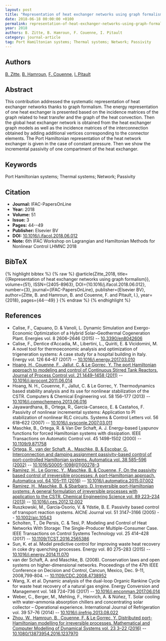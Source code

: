 ```yaml
---
layout: post
title: "Representation of heat exchanger networks using graph formalism"
date: 2018-06-18 00:00:00 +0100
permalink: representation-of-heat-exchanger-networks-using-graph-formalism
year: 2018
authors: B. Zitte, B. Hamroun, F. Couenne, I. Pitault
category: journal-article
tag: Port Hamiltonian systems; Thermal systems; Network; Passivity
---
```

 
## Authors
[B. Zitte](authors/b-zitte), [B. Hamroun](authors/boussad-hamroun), [F. Couenne](authors/francoise-couenne), [I. Pitault](authors/i-pitault)
 
## Abstract
This contribution addressed the systematic representation of heat exchanger networks thanks to graph formalism. The energy representation of one heat exchanger is presented based on the incidence matrices of the graph related to heat transfer and the graph of the heat convection. Then the global heat exchanger network is obtained from the heat exchanger graph models as well as the incidence matrices of the interconnection obtained by adding additional vertices corresponding to the connector elements. The Port Hamiltonian representation of the heat network exchanger is given in the case of constant pressure. Then we show the incremental passivity of one compartment of the heat exchanger.
 
## Keywords
Port Hamiltonian systems; Thermal systems; Network; Passivity
 
## Citation
- **Journal:** IFAC-PapersOnLine
- **Year:** 2018
- **Volume:** 51
- **Issue:** 3
- **Pages:** 44--49
- **Publisher:** Elsevier BV
- **DOI:** [10.1016/j.ifacol.2018.06.012](https://doi.org/10.1016/j.ifacol.2018.06.012)
- **Note:** 6th IFAC Workshop on Lagrangian and Hamiltonian Methods for Nonlinear Control LHMNC 2018
 
## BibTeX
{% highlight bibtex %}
{% raw %}
@article{Zitte_2018,
  title={{Representation of heat exchanger networks using graph formalism}},
  volume={51},
  ISSN={2405-8963},
  DOI={10.1016/j.ifacol.2018.06.012},
  number={3},
  journal={IFAC-PapersOnLine},
  publisher={Elsevier BV},
  author={Zitte, B. and Hamroun, B. and Couenne, F. and Pitault, I.},
  year={2018},
  pages={44--49}
}
{% endraw %}
{% endhighlight %}
 
## References
- Calise, F., Capuano, D. & Vanoli, L. Dynamic Simulation and Exergo-Economic Optimization of  a Hybrid Solar–Geothermal Cogeneration Plant. Energies vol. 8 2606–2646 (2015) -- [10.3390/en8042606](https://doi.org/10.3390/en8042606)
- Calise, F., Dentice d’Accadia, M., Libertini, L., Quiriti, E. & Vicidomini, M. A novel tool for thermoeconomic analysis and optimization of trigeneration systems: A case study for a hospital building in Italy. Energy vol. 126 64–87 (2017) -- [10.1016/j.energy.2017.03.010](https://doi.org/10.1016/j.energy.2017.03.010)
- [Hoang, H., Couenne, F., Jallut, C. & Le Gorrec, Y. The port Hamiltonian approach to modeling and control of Continuous Stirred Tank Reactors. Journal of Process Control vol. 21 1449–1458 (2011)](the-port-hamiltonian-approach-to-modeling-and-control-of-continuous-stirred-tank-reactors) -- [10.1016/j.jprocont.2011.06.014](https://doi.org/10.1016/j.jprocont.2011.06.014)
- Hoang, N. H., Couenne, F., Jallut, C. & Le Gorrec, Y. Thermodynamics based stability analysis and its use for nonlinear stabilization of the CSTR. Computers &amp; Chemical Engineering vol. 58 156–177 (2013) -- [10.1016/j.compchemeng.2013.06.016](https://doi.org/10.1016/j.compchemeng.2013.06.016)
- Jayawardhana, B., Ortega, R., García-Canseco, E. & Castaños, F. Passivity of nonlinear incremental systems: Application to PI stabilization of nonlinear RLC circuits. Systems &amp; Control Letters vol. 56 618–622 (2007) -- [10.1016/j.sysconle.2007.03.011](https://doi.org/10.1016/j.sysconle.2007.03.011)
- Maschke, B., Ortega, R. & Van Der Schaft, A. J. Energy-based Lyapunov functions for forced Hamiltonian systems with dissipation. IEEE Transactions on Automatic Control vol. 45 1498–1502 (2000) -- [10.1109/9.871758](https://doi.org/10.1109/9.871758)
- [Ortega, R., van der Schaft, A., Maschke, B. & Escobar, G. Interconnection and damping assignment passivity-based control of port-controlled Hamiltonian systems. Automatica vol. 38 585–596 (2002)](interconnection-and-damping-assignment-passivity-based-control-of-port-controlled-hamiltonian-systems) -- [10.1016/S0005-1098(01)00278-3](https://doi.org/10.1016/S0005-1098(01)00278-3)
- [Ramírez, H., Le Gorrec, Y., Maschke, B. & Couenne, F. On the passivity based control of irreversible processes: A port-Hamiltonian approach. Automatica vol. 64 105–111 (2016)](on-the-passivity-based-control-of-irreversible-processes-a-port-hamiltonian-approach) -- [10.1016/j.automatica.2015.07.002](https://doi.org/10.1016/j.automatica.2015.07.002)
- [Ramirez, H., Maschke, B. & Sbarbaro, D. Irreversible port-Hamiltonian systems: A general formulation of irreversible processes with application to the CSTR. Chemical Engineering Science vol. 89 223–234 (2013)](irreversible-port-hamiltonian-systems-a-general-formulation-of-irreversible-processes-with-application-to-the-cstr) -- [10.1016/j.ces.2012.12.002](https://doi.org/10.1016/j.ces.2012.12.002)
- Ruszkowski, M., Garcia‐Osorio, V. & Ydstie, B. E. Passivity based control of transport reaction systems. AIChE Journal vol. 51 3147–3166 (2005) -- [10.1002/aic.10543](https://doi.org/10.1002/aic.10543)
- Scholten, T., De Persis, C. & Tesi, P. Modeling and Control of Heat Networks With Storage: The Single-Producer Multiple-Consumer Case. IEEE Transactions on Control Systems Technology vol. 25 414–428 (2017) -- [10.1109/TCST.2016.2565386](https://doi.org/10.1109/TCST.2016.2565386)
- Sun, K. et al. Model predictive control for improving waste heat recovery in coke dry quenching processes. Energy vol. 80 275–283 (2015) -- [10.1016/j.energy.2014.11.070](https://doi.org/10.1016/j.energy.2014.11.070)
- van der Schaft, A. and Maschke, B. (2008). Conservation laws and open systems on higher-dimensional networks. Proceedings of the 47th IEEE Conference on Decision and Control, Cancun, Mexico, Dec. 9-11, 2008,799-804. -- [10.1109/CDC.2008.4738952](https://doi.org/10.1109/CDC.2008.4738952)
- Wang, X. et al. Dynamic analysis of the dual-loop Organic Rankine Cycle for waste heat recovery of a natural gas engine. Energy Conversion and Management vol. 148 724–736 (2017) -- [10.1016/j.enconman.2017.06.014](https://doi.org/10.1016/j.enconman.2017.06.014)
- Weber, C., Berger, M., Mehling, F., Heinrich, A. & Núñez, T. Solar cooling with water–ammonia absorption chillers and concentrating solar collector – Operational experience. International Journal of Refrigeration vol. 39 57–76 (2014) -- [10.1016/j.ijrefrig.2013.08.022](https://doi.org/10.1016/j.ijrefrig.2013.08.022)
- [Zhou, W., Hamroun, B., Couenne, F. & Le Gorrec, Y. Distributed port-Hamiltonian modelling for irreversible processes. Mathematical and Computer Modelling of Dynamical Systems vol. 23 3–22 (2016)](distributed-port-hamiltonian-modelling-for-irreversible-processes) -- [10.1080/13873954.2016.1237970](https://doi.org/10.1080/13873954.2016.1237970)

